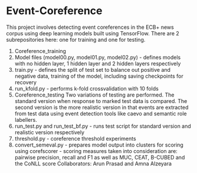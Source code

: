 # Event-Coreference
This project involves detecting event coreferences in the ECB+ news corpus using deep learning models built using TensorFlow.
There are 2 subrepositories here: one for training and one for testing.
1. Coreference_training
  1. Model files (model00.py, model01.py, model02.py) - defines models with no hidden layer, 1 hidden layer and 2 hidden layers respectively
  2. train.py - defines the split of test set to balance out positive and negative data, training of the model, including saving checkpoints for recovery
  3. run_kfold.py - performs k-fold crossvalidation with 10 folds
2. Coreference_testing
  Two variations of testing are performed. The standard version when response to marked test data is compared. The second version is the more realistic version in that events are extracted from test data using event detection tools like caevo and semantic role labellers. 
  1. run_test.py and run_test_bf.py - runs test script for standard version and realistic version respectively
  2. threshold.py - coreference threshold experiments
  3. convert_semeval.py - prepares model output into clusters for scoring using corefscorer - scoring measures taken into consideration are: pairwise precision, recall and F1 as well as MUC, CEAT, B-CUBED and the CoNLL score
Collaborators: Arun Prasad and Amna Alzeyara
